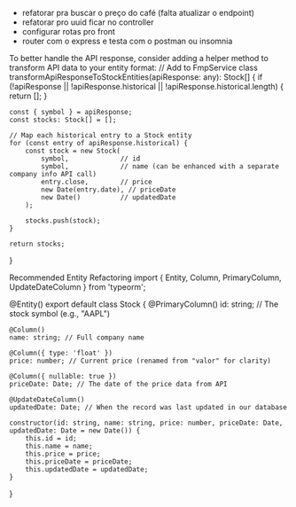 - refatorar pra buscar o preço do café (falta atualizar o endpoint)
- refatorar pro uuid ficar no controller
- configurar rotas pro front 
- router com o express  e testa com o postman ou insomnia


To better handle the API response, consider adding a helper method to transform API data to your entity format:
// Add to FmpService class
transformApiResponseToStockEntities(apiResponse: any): Stock[] {
    if (!apiResponse || !apiResponse.historical || !apiResponse.historical.length) {
        return [];
    }
    
    const { symbol } = apiResponse;
    const stocks: Stock[] = [];
    
    // Map each historical entry to a Stock entity
    for (const entry of apiResponse.historical) {
        const stock = new Stock(
            symbol,             // id
            symbol,             // name (can be enhanced with a separate company info API call)
            entry.close,        // price
            new Date(entry.date), // priceDate
            new Date()          // updatedDate
        );
        
        stocks.push(stock);
    }
    
    return stocks;
}

Recommended Entity Refactoring
import { Entity, Column, PrimaryColumn, UpdateDateColumn } from 'typeorm';

@Entity()
export default class Stock {
    @PrimaryColumn()
    id: string; // The stock symbol (e.g., "AAPL")
    
    @Column()
    name: string; // Full company name
    
    @Column({ type: 'float' })
    price: number; // Current price (renamed from "valor" for clarity)
    
    @Column({ nullable: true })
    priceDate: Date; // The date of the price data from API
    
    @UpdateDateColumn()
    updatedDate: Date; // When the record was last updated in our database

    constructor(id: string, name: string, price: number, priceDate: Date, updatedDate: Date = new Date()) {
        this.id = id;
        this.name = name;
        this.price = price;
        this.priceDate = priceDate;
        this.updatedDate = updatedDate;
    }
}